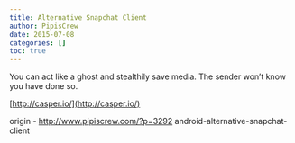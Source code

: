 ```yaml
---
title: Alternative Snapchat Client
author: PipisCrew
date: 2015-07-08
categories: []
toc: true
---
```


You can act like a ghost and stealthily save media. The sender won’t know you have done so.

[http://casper.io/](http://casper.io/)

origin - http://www.pipiscrew.com/?p=3292 android-alternative-snapchat-client